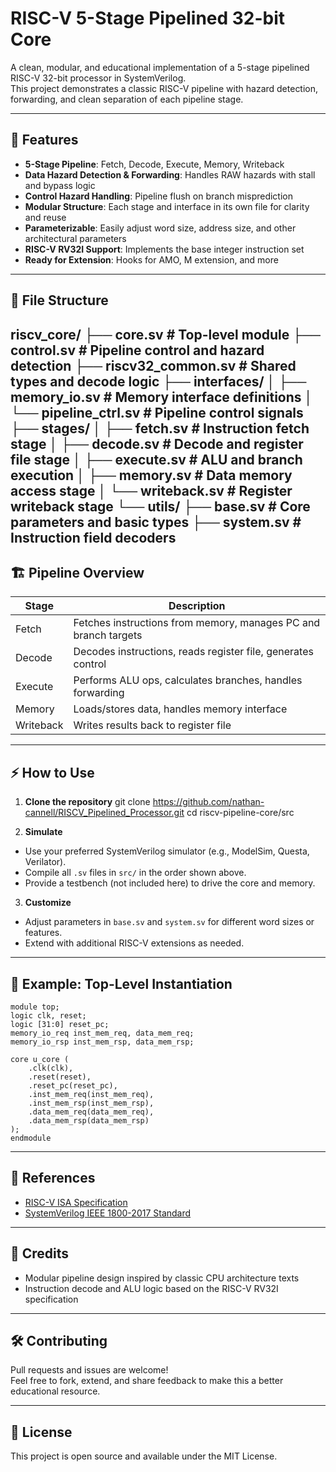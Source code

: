 # RISC-V 5-Stage Pipelined 32-bit Core

A clean, modular, and educational implementation of a 5-stage pipelined RISC-V 32-bit processor in SystemVerilog.  
This project demonstrates a classic RISC-V pipeline with hazard detection, forwarding, and clean separation of each pipeline stage.

---

## 🚀 Features

- **5-Stage Pipeline**: Fetch, Decode, Execute, Memory, Writeback
- **Data Hazard Detection & Forwarding**: Handles RAW hazards with stall and bypass logic
- **Control Hazard Handling**: Pipeline flush on branch misprediction
- **Modular Structure**: Each stage and interface in its own file for clarity and reuse
- **Parameterizable**: Easily adjust word size, address size, and other architectural parameters
- **RISC-V RV32I Support**: Implements the base integer instruction set
- **Ready for Extension**: Hooks for AMO, M extension, and more

---

## 📂 File Structure
riscv_core/
├── core.sv # Top-level module
├── control.sv # Pipeline control and hazard detection
├── riscv32_common.sv # Shared types and decode logic
├── interfaces/
│ ├── memory_io.sv # Memory interface definitions
│ └── pipeline_ctrl.sv # Pipeline control signals
├── stages/
│ ├── fetch.sv # Instruction fetch stage
│ ├── decode.sv # Decode and register file stage
│ ├── execute.sv # ALU and branch execution
│ ├── memory.sv # Data memory access stage
│ └── writeback.sv # Register writeback stage
└── utils/
├── base.sv # Core parameters and basic types
├── system.sv # Instruction field decoders
---

## 🏗️ Pipeline Overview

| Stage     | Description                                                      |
|-----------|------------------------------------------------------------------|
| Fetch     | Fetches instructions from memory, manages PC and branch targets  |
| Decode    | Decodes instructions, reads register file, generates control     |
| Execute   | Performs ALU ops, calculates branches, handles forwarding        |
| Memory    | Loads/stores data, handles memory interface                      |
| Writeback | Writes results back to register file                             |

---

## ⚡ How to Use

1. **Clone the repository**
git clone https://github.com/nathan-cannell/RISCV_Pipelined_Processor.git
cd riscv-pipeline-core/src


2. **Simulate**
- Use your preferred SystemVerilog simulator (e.g., ModelSim, Questa, Verilator).
- Compile all `.sv` files in `src/` in the order shown above.
- Provide a testbench (not included here) to drive the core and memory.

3. **Customize**
- Adjust parameters in `base.sv` and `system.sv` for different word sizes or features.
- Extend with additional RISC-V extensions as needed.

---

## 📝 Example: Top-Level Instantiation
```
module top;
logic clk, reset;
logic [31:0] reset_pc;
memory_io_req inst_mem_req, data_mem_req;
memory_io_rsp inst_mem_rsp, data_mem_rsp;

core u_core (
    .clk(clk),
    .reset(reset),
    .reset_pc(reset_pc),
    .inst_mem_req(inst_mem_req),
    .inst_mem_rsp(inst_mem_rsp),
    .data_mem_req(data_mem_req),
    .data_mem_rsp(data_mem_rsp)
);
endmodule
```
---

## 📖 References

- [RISC-V ISA Specification](https://riscv.org/technical/specifications/)
- [SystemVerilog IEEE 1800-2017 Standard](https://ieeexplore.ieee.org/document/8299595)

---

## 🙌 Credits

- Modular pipeline design inspired by classic CPU architecture texts
- Instruction decode and ALU logic based on the RISC-V RV32I specification

---

## 🛠️ Contributing

Pull requests and issues are welcome!  
Feel free to fork, extend, and share feedback to make this a better educational resource.

---

## 📄 License

This project is open source and available under the MIT License.

